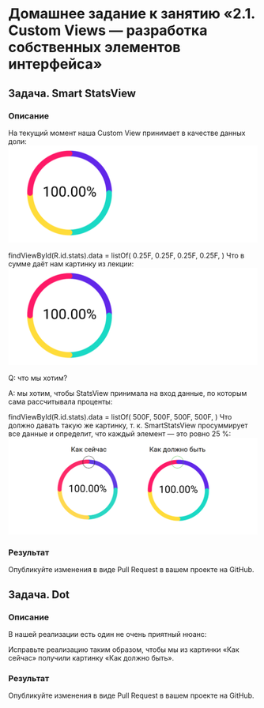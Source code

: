# Домашнее задание к занятию «2.1. Custom Views — разработка собственных элементов интерфейса»

## Задача. Smart StatsView
### Описание
На текущий момент наша Custom View принимает в качестве данных доли:
![](https://github.com/IrinaAlMakarova/CustomViews-SmartStatsView/blob/main/app/src/main/res/layout/pic/diagram.png)

findViewById<StatsView>(R.id.stats).data = listOf(
    0.25F,
    0.25F,
    0.25F,
    0.25F,
)
Что в сумме даёт нам картинку из лекции:
![](https://github.com/IrinaAlMakarova/CustomViews-SmartStatsView/blob/main/app/src/main/res/layout/pic/diagram.png)

Q: что мы хотим?

A: мы хотим, чтобы StatsView принимала на вход данные, по которым сама рассчитывала проценты:

findViewById<StatsView>(R.id.stats).data = listOf(
    500F,
    500F,
    500F,
    500F,
)
Что должно давать такую же картинку, т. к. SmartStatsView просуммирует все данные и определит, что каждый элемент — это ровно 25 %:
![](https://github.com/IrinaAlMakarova/CustomViews-SmartStatsView/blob/main/app/src/main/res/layout/pic/dot.png)


### Результат
Опубликуйте изменения в виде Pull Request в вашем проекте на GitHub.


## Задача. Dot
### Описание
В нашей реализации есть один не очень приятный нюанс:

Исправьте реализацию таким образом, чтобы мы из картинки «Как сейчас» получили картинку «Как должно быть».

### Результат
Опубликуйте изменения в виде Pull Request в вашем проекте на GitHub.